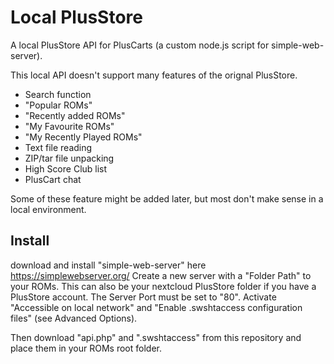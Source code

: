 # Local PlusStore
A local PlusStore API for PlusCarts (a custom node.js script for simple-web-server).

This local API doesn't support many features of the orignal PlusStore.
 - Search function
 - "Popular ROMs"
 - "Recently added ROMs"
 - "My Favourite ROMs"
 - "My Recently Played ROMs"
 - Text file reading
 - ZIP/tar file unpacking
 - High Score Club list
 - PlusCart chat

Some of these feature might be added later, but most don't make sense in a local environment.

## Install
download and install "simple-web-server" here https://simplewebserver.org/
Create a new server with a "Folder Path" to your ROMs. This can also be your nextcloud PlusStore folder if you have a PlusStore account.
The Server Port must be set to "80". Activate "Accessible on local network" and "Enable .swshtaccess configuration files" (see Advanced Options).

Then download "api.php" and ".swshtaccess" from this repository and place them in your ROMs root folder.
